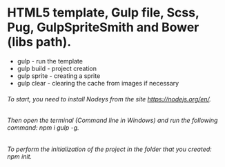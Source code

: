 # HTML5 template, Gulp file, Scss, Pug, GulpSpriteSmith and Bower (libs path).

- gulp - run the template
- gulp build - project creation
- gulp sprite - creating a sprite
- gulp clear - clearing the cache from images if necessary

###### To start, you need to install Nodeys from the site https://nodejs.org/en/.
###### Then open the terminal (Command line in Windows) and run the following command: npm i gulp -g.
###### To perform the initialization of the project in the folder that you created: npm init.